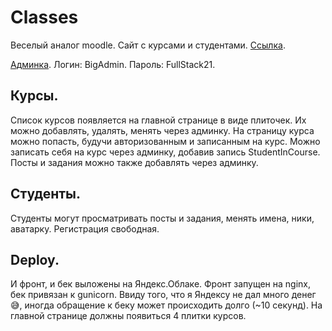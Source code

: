 # Classes

Веселый аналог moodle. Сайт с курсами и студентами. [Ссылка](http://62.84.119.48/). 

[Админка](http://62.84.119.48:8000/admin). Логин: BigAdmin. Пароль: FullStack21.

## Курсы.

Список курсов появляется на главной странице в виде плиточек. Их можно добавлять, удалять, менять через админку. На страницу курса можно попасть, будучи авторизованным и записанным на курс. Можно записать себя на курс через админку, добавив запись StudentInCourse. Посты и задания можно также добавлять через админку.

## Студенты.

Студенты могут просматривать посты и задания, менять имена, ники, аватарку. Регистрация свободная.

## Deploy.

И фронт, и бек выложены на Яндекс.Облаке. Фронт запущен на nginx, бек привязан к gunicorn. Ввиду того, что я Яндексу не дал много денег😅, иногда обращение к беку может происходить долго (~10 секунд). На главной странице должны появиться 4 плитки курсов.

